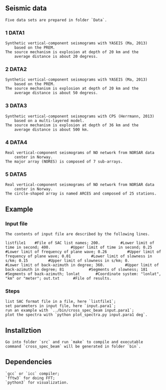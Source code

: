 ## Seismic data
    Five data sets are prepared in folder `Data`.
### 1 DATA1
    Synthetic vertical-component seismograms with YASEIS (Ma, 2013)
        based on the PREM.
    The source mechanism is explosion at depth of 20 km and the
        average distance is about 20 degress.

### 2 DATA2
    Synthetic vertical-component seismograms with YASEIS (Ma, 2013)
        based on the PREM.
    The source mechanism is explosion at depth of 20 km and the
        average distance is about 50 degress.

### 3 DATA3
    Synthetic vertical-component seismograms with CPS (Herrmann, 2013)
        based on a multi-layered model.
    The source mechanism is explosion at depth of 36 km and the
        average distance is about 500 km.

### 4 DATA4
    Real vertical-component seismograms of NO network from NORSAR data
        center in Norway.
    The major array (NORES) is composed of 7 sub-arrays.

### 5 DATA5
    Real vertical-component seismograms of NO network from NORSAR data
        center in Norway.
    The circle-shaped array is named ARCES and composed of 25 stations.


## Example
### Input file
    The contents of input file are described by the following lines.
`
listfile1    #File of SAC list names;
200.         #Lower limit of time in second;
400.         #Upper limit of time in second;
0.25         #Lower limit of frequency of plane wave;
0.26         #Upper limit of frequency of plane wave;
0.01         #Lower limit of slowness in s/km;
0.15         #Upper limit of slowness in s/km;
0.           #Lower limit of back-azimuth in degree;
360.         #Upper limit of back-azimuth in degree;
81           #Segments of slowness;
181          #Segments of bazk-azimuth;
lonlat       #Coordinate system: "lonlat", "km" or "meter";
out.txt      #File of results.
`
### Steps
    list SAC format file in a file, here `listfile1`;
    set parameters in input file, here `input.para1`;
    run an example with `../bin/cross_spec_beam input.para1`;
    plot the spectra with `python plot_spectra.py input.para1 deg`.

## Installztion
    Go into folder `src` and run `make` to compile and executable
    command `cross_spec_beam` will be generated in folder `bin`.

## Dependencies
    `gcc` or `icc` compiler;
    `fftw3` for doing FFT;
    `python3` for visualization.
